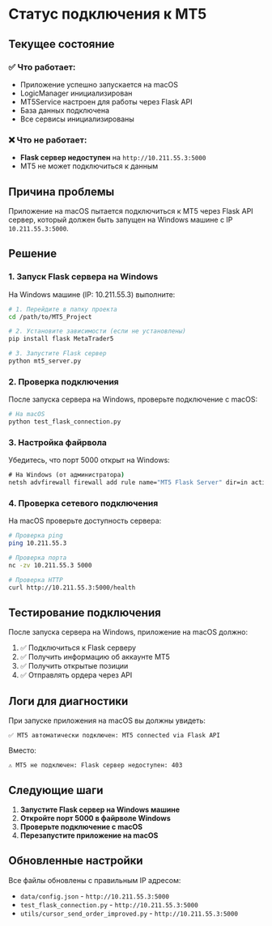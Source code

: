 # Статус подключения к MT5

## Текущее состояние

### ✅ Что работает:
- Приложение успешно запускается на macOS
- LogicManager инициализирован
- MT5Service настроен для работы через Flask API
- База данных подключена
- Все сервисы инициализированы

### ❌ Что не работает:
- **Flask сервер недоступен** на `http://10.211.55.3:5000`
- MT5 не может подключиться к данным

## Причина проблемы

Приложение на macOS пытается подключиться к MT5 через Flask API сервер, который должен быть запущен на Windows машине с IP `10.211.55.3:5000`.

## Решение

### 1. Запуск Flask сервера на Windows

На Windows машине (IP: 10.211.55.3) выполните:

```bash
# 1. Перейдите в папку проекта
cd /path/to/MT5_Project

# 2. Установите зависимости (если не установлены)
pip install flask MetaTrader5

# 3. Запустите Flask сервер
python mt5_server.py
```

### 2. Проверка подключения

После запуска сервера на Windows, проверьте подключение с macOS:

```bash
# На macOS
python test_flask_connection.py
```

### 3. Настройка файрвола

Убедитесь, что порт 5000 открыт на Windows:

```cmd
# На Windows (от администратора)
netsh advfirewall firewall add rule name="MT5 Flask Server" dir=in action=allow protocol=TCP localport=5000
```

### 4. Проверка сетевого подключения

На macOS проверьте доступность сервера:

```bash
# Проверка ping
ping 10.211.55.3

# Проверка порта
nc -zv 10.211.55.3 5000

# Проверка HTTP
curl http://10.211.55.3:5000/health
```

## Тестирование подключения

После запуска сервера на Windows, приложение на macOS должно:

1. ✅ Подключиться к Flask серверу
2. ✅ Получить информацию об аккаунте MT5
3. ✅ Получить открытые позиции
4. ✅ Отправлять ордера через API

## Логи для диагностики

При запуске приложения на macOS вы должны увидеть:
```
✅ MT5 автоматически подключен: MT5 connected via Flask API
```

Вместо:
```
⚠️ MT5 не подключен: Flask сервер недоступен: 403
```

## Следующие шаги

1. **Запустите Flask сервер на Windows машине**
2. **Откройте порт 5000 в файрволе Windows**
3. **Проверьте подключение с macOS**
4. **Перезапустите приложение на macOS**

## Обновленные настройки

Все файлы обновлены с правильным IP адресом:
- `data/config.json` - `http://10.211.55.3:5000`
- `test_flask_connection.py` - `http://10.211.55.3:5000`
- `utils/cursor_send_order_improved.py` - `http://10.211.55.3:5000` 